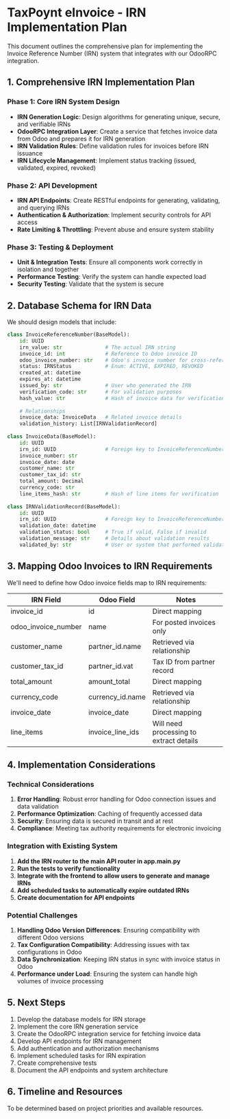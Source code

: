 # TaxPoynt eInvoice - IRN Implementation Plan

This document outlines the comprehensive plan for implementing the Invoice Reference Number (IRN) system that integrates with our OdooRPC integration.

## 1. Comprehensive IRN Implementation Plan

### Phase 1: Core IRN System Design
- **IRN Generation Logic**: Design algorithms for generating unique, secure, and verifiable IRNs
- **OdooRPC Integration Layer**: Create a service that fetches invoice data from Odoo and prepares it for IRN generation
- **IRN Validation Rules**: Define validation rules for invoices before IRN issuance
- **IRN Lifecycle Management**: Implement status tracking (issued, validated, expired, revoked)

### Phase 2: API Development
- **IRN API Endpoints**: Create RESTful endpoints for generating, validating, and querying IRNs
- **Authentication & Authorization**: Implement security controls for API access
- **Rate Limiting & Throttling**: Prevent abuse and ensure system stability

### Phase 3: Testing & Deployment
- **Unit & Integration Tests**: Ensure all components work correctly in isolation and together
- **Performance Testing**: Verify the system can handle expected load
- **Security Testing**: Validate that the system is secure

## 2. Database Schema for IRN Data

We should design models that include:

```python
class InvoiceReferenceNumber(BaseModel):
    id: UUID
    irn_value: str              # The actual IRN string
    invoice_id: int             # Reference to Odoo invoice ID
    odoo_invoice_number: str    # Odoo's invoice number for cross-reference
    status: IRNStatus           # Enum: ACTIVE, EXPIRED, REVOKED
    created_at: datetime
    expires_at: datetime
    issued_by: str              # User who generated the IRN
    verification_code: str      # For validation purposes
    hash_value: str             # Hash of invoice data for verification
    
    # Relationships
    invoice_data: InvoiceData   # Related invoice details
    validation_history: List[IRNValidationRecord]
    
class InvoiceData(BaseModel):
    id: UUID
    irn_id: UUID                # Foreign key to InvoiceReferenceNumber
    invoice_number: str
    invoice_date: date
    customer_name: str
    customer_tax_id: str
    total_amount: Decimal
    currency_code: str
    line_items_hash: str        # Hash of line items for verification
    
class IRNValidationRecord(BaseModel):
    id: UUID
    irn_id: UUID                # Foreign key to InvoiceReferenceNumber
    validation_date: datetime
    validation_status: bool     # True if valid, False if invalid
    validation_message: str     # Details about validation results
    validated_by: str           # User or system that performed validation
```

## 3. Mapping Odoo Invoices to IRN Requirements

We'll need to define how Odoo invoice fields map to IRN requirements:

| IRN Field | Odoo Field | Notes |
|-----------|------------|-------|
| invoice_id | id | Direct mapping |
| odoo_invoice_number | name | For posted invoices only |
| customer_name | partner_id.name | Retrieved via relationship |
| customer_tax_id | partner_id.vat | Tax ID from partner record |
| total_amount | amount_total | Direct mapping |
| currency_code | currency_id.name | Retrieved via relationship |
| invoice_date | invoice_date | Direct mapping |
| line_items | invoice_line_ids | Will need processing to extract details |

## 4. Implementation Considerations

### Technical Considerations
1. **Error Handling**: Robust error handling for Odoo connection issues and data validation
2. **Performance Optimization**: Caching of frequently accessed data
3. **Security**: Ensuring data is secured in transit and at rest
4. **Compliance**: Meeting tax authority requirements for electronic invoicing

### Integration with Existing System
1. **Add the IRN router to the main API router in app.main.py**
2. **Run the tests to verify functionality**
3. **Integrate with the frontend to allow users to generate and manage IRNs**
4. **Add scheduled tasks to automatically expire outdated IRNs**
5. **Create documentation for API endpoints**

### Potential Challenges
1. **Handling Odoo Version Differences**: Ensuring compatibility with different Odoo versions
2. **Tax Configuration Compatibility**: Addressing issues with tax configurations in Odoo
3. **Data Synchronization**: Keeping IRN status in sync with invoice status in Odoo
4. **Performance under Load**: Ensuring the system can handle high volumes of invoice processing

## 5. Next Steps

1. Develop the database models for IRN storage
2. Implement the core IRN generation service
3. Create the OdooRPC integration service for fetching invoice data
4. Develop API endpoints for IRN management
5. Add authentication and authorization mechanisms
6. Implement scheduled tasks for IRN expiration
7. Create comprehensive tests
8. Document the API endpoints and system architecture

## 6. Timeline and Resources

To be determined based on project priorities and available resources.
